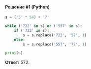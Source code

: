 #### Решение #1 (Python)
```python
s = ('5' * 54) + '7'

while ('722' in s) or ('557' in s):
	if ('722' in s):
		s = s.replace('722', '57', 1)
	else:
		s = s.replace('557', '72', 1)

print(s)
```

**Ответ:** 572.
